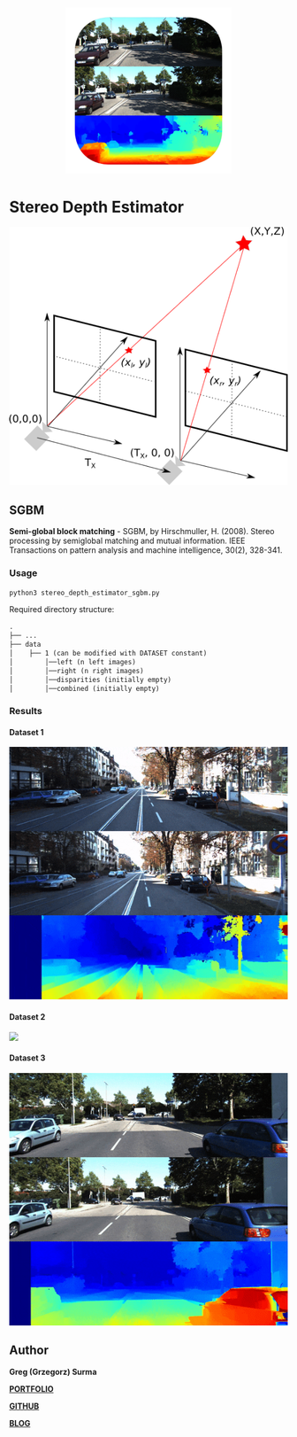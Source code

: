 <h3 align="center">
  <img src="assets/stereo_depth_estimator_icon_web.png" width="300">
</h3>

# Stereo Depth Estimator

![](assets/stereo_setup.png)


## SGBM
**Semi-global block matching** - SGBM, by Hirschmuller, H. (2008). Stereo processing by semiglobal matching and mutual information. IEEE Transactions on pattern analysis and machine intelligence, 30(2), 328-341.

### Usage

`python3 stereo_depth_estimator_sgbm.py`


Required directory structure:

    .
    ├── ...
    ├── data                     
    │    ├── 1 (can be modified with DATASET constant)
    │        │──left (n left images)
    │        │──right (n right images)
    │        │──disparities (initially empty)
    │        │──combined (initially empty)



### Results

#### Dataset 1
![](data/1/result.gif)

#### Dataset 2
![](data/2/result.gif)

#### Dataset 3
![](data/3/result.gif)



## Author

**Greg (Grzegorz) Surma**

[**PORTFOLIO**](https://gsurma.github.io)

[**GITHUB**](https://github.com/gsurma)

[**BLOG**](https://medium.com/@gsurma)

